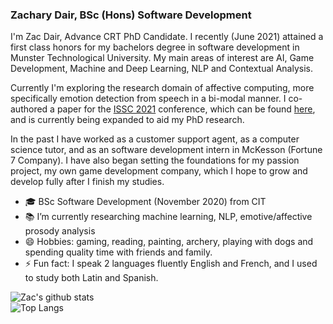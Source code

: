 ### Zachary Dair, BSc (Hons) Software Development

I'm Zac Dair, Advance CRT PhD Candidate. I recently (June 2021) attained a first class honors for my bachelors degree in software development in Munster Technological University.
My main areas of interest are AI, Game Development, Machine and Deep Learning, NLP and Contextual Analysis.

Currently I'm exploring the research domain of affective computing, more specifically emotion detection from speech in a bi-modal manner.
I co-authored a paper for the [ISSC 2021](https://www.issc.ie/) conference, which can be found [here](https://www.researchgate.net/publication/351819836_Classification_of_Emotive_Expression_Using_Verbal_and_Non_Verbal_Components_of_Speech), and is currently being expanded to aid my PhD research.

In the past I have worked as a customer support agent, as a computer science tutor, and as an software development intern in McKesson (Fortune 7 Company).
I have also began setting the foundations for my passion project, my own game development company, which I hope to grow and develop fully after I finish my studies.



- :mortar_board: BSc Software Development (November 2020) from CIT
- :books: I’m currently researching machine learning, NLP, emotive/affective prosody analysis
- 😄 Hobbies: gaming, reading, painting, archery, playing with dogs and spending quality time with friends and family.
- ⚡ Fun fact: I speak 2 languages fluently English and French, and I used to study both Latin and Spanish.


![Zac's github stats](https://github-readme-stats.vercel.app/api?username=ZacDair&include_all_commits=true&theme=vue-dark&show_icons=true&count_private=true)  
![Top Langs](https://github-readme-stats.vercel.app/api/top-langs/?username=ZacDair&include_all_commits=true&theme=vue-dark&show_icons=true&count_private=true&?hide=Assembly)
